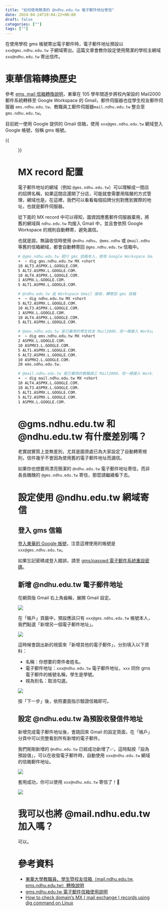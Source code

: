 ```yaml
---
title: "如何使用簡潔的 @ndhu.edu.tw 電子郵件地址寄信"
date: 2024-04-24T19:04:22+08:00
draft: false
categories: [""]
tags: [""]
---
```


在使用學校 gms 帳號寄出電子郵件時，電子郵件地址預設以 `xxx@gms.ndhu.edu.tw` 子網域寄出。這篇文章會教你設定使用簡潔的學校主網域 `xxx@ndhu.edu.tw` 寄出信件。

<!--more-->

# 東華信箱轉換歷史

參考 [ems, mail 信箱轉換說明](https://gms.ndhu.edu.tw/transfer.html)，東華在 105 學年間逐步將校內架設的 Mail2000 郵件系統轉移至 Google Workspace 的 Gmail，郵件伺服器也從學生校友郵件伺服器 `ems.ndhu.edu.tw`、教職員工郵件伺服器`mail.ndhu.edu.tw` 整合至 `gms.ndhu.edu.tw`。

目前統一使用 Google 提供的 Gmail 信箱，使用 `xxx@gms.ndhu.edu.tw` 網域登入 Google 帳號，俗稱 gms 帳號。

{{<figure src="../images/email-send-from-ndhu-edu-tw/google-login-at-gms-ndhu-edu-tw.jpeg" title="登入 gms 帳號即可使用東華的信箱">}}

# MX record 配置

電子郵件地址的網域（例如 `@gms.ndhu.edu.tw`）可以理解成一間店的招牌名稱，如果這間店還開了分店，可能就會需要用階層的方式管理，網域也是。在這裡，我們可以看看每個招牌分別對應到實際的地址，也就是郵件伺服器。

從下面的 MX record 中可以得知，圖資因應舊郵件伺服器棄用，將舊的網域與 `ndhu.edu.tw` 均接入 Gmail 中，並且會依照 Google Workspace 的規則自動轉寄，避免漏信。

也就是說，無論收信時使用 `@ndhu.ndhu`、`@ems.ndhu` 或 `@mail.ndhu` 等舊的信箱網域，都會自動轉寄回 `@gms.ndhu.edu.tw` 信箱中。

```bash
# @gms.ndhu.edu.tw 現行 gms 信箱本人，使用 Google Workspace Gmail 服務
➜  ~ dig gms.ndhu.edu.tw MX +short
10 ALT3.ASPMX.L.GOOGLE.COM.
5 ALT2.ASPMX.L.GOOGLE.COM.
10 ALT4.ASPMX.L.GOOGLE.COM.
1 ASPMX.L.GOOGLE.COM.
5 ALT1.ASPMX.L.GOOGLE.COM.

# @ndhu.edu.tw 由 Workspace Gmail 接收，轉寄回 gms 信箱
➜  ~ dig ndhu.edu.tw MX +short
5 ALT2.ASPMX.L.GOOGLE.COM.
10 ALT3.ASPMX.L.GOOGLE.COM.
1 ASPMX.L.GOOGLE.COM.
10 ALT4.ASPMX.L.GOOGLE.COM.
5 ALT1.ASPMX.L.GOOGLE.COM.

# @ems.ndhu.edu.tw 是已棄用的學生校友 Mail2000，但一樣接入 Workspace Gmail 接收，轉寄回 gms 信箱
➜  ~ dig ems.ndhu.edu.tw MX +short
2 ASPMX.L.GOOGLE.COM.
10 ASPMX3.L.GOOGLE.COM.
5 ALT1.ASPMX.L.GOOGLE.COM.
5 ALT2.ASPMX.L.GOOGLE.COM.
10 ASPMX2.L.GOOGLE.COM.
20 ems.ndhu.edu.tw.

# @mail.ndhu.edu.tw 是已棄用的教職員工 Mail2000，但一樣接入 Workspace Gmail 接收，轉寄回 gms 信箱
➜  ~ dig mail.ndhu.edu.tw MX +short
10 ALT4.ASPMX.L.GOOGLE.COM.
10 ALT3.ASPMX.L.GOOGLE.COM.
5 ALT1.ASPMX.L.GOOGLE.COM.
5 ALT2.ASPMX.L.GOOGLE.COM.
1 ASPMX.L.GOOGLE.COM.
```

# @gms.ndhu.edu.tw 和 @ndhu.edu.tw 有什麼差別嗎？

老實說實質上並無差別，尤其是圖資處已為大家設定了自動轉寄規則，信件幾乎不會因為使用舊的電子郵件地址而漏信。

如果你也想要用漂亮簡潔的 `@ndhu.edu.tw` 電子郵件地址寄信，而非長長醜醜的 `@gms.ndhu.edu.tw` 寄信，那麼請繼續看下去。

# 設定使用 @ndhu.edu.tw 網域寄信

## 登入 gms 信箱

[登入東華的 Google 帳號](https://accounts.google.com/v3/signin/identifier?service=mail&flowName=GlifWebSignIn&flowEntry=ServiceLogin&hd=gms.ndhu.edu.tw&theme=mn)，注意這裡使用的帳號是 `xxx@gms.ndhu.edu.tw`。

如果忘記密碼或登入錯誤，請至 [gms/passwd 電子郵件系統重設密碼](https://gms.ndhu.edu.tw/passwd/)。

## 新增 @ndhu.edu.tw 電子郵件地址

在網頁版 Gmail 右上角齒輪，展開 Gmail 設定。

![](../images/email-send-from-ndhu-edu-tw/gmail-go-setting.jpeg)

在「帳戶」頁籤中，預設應該只有 `xxx@gms.ndhu.edu.tw` 帳號本人，我們點選「新增另一個電子郵件地址」。

![](../images/email-send-from-ndhu-edu-tw/gmail-setting-account.jpeg)

這時候會跳出新的視窗來「新增其他的電子郵件」，分別填入以下資料：

- 名稱：你想要的寄件者姓名。
- 電子郵件地址：`xxx@ndhu.edu.tw` 電子郵件地址，`xxx` 同你 gms 電子郵件的帳號名稱，學生是學號。
- 視為別名：取消勾選。

![](../images/email-send-from-ndhu-edu-tw/gmail-add-email-address.jpeg)

按「下一步」後，依照畫面指示驗證信箱即可。

## 設定 @ndhu.edu.tw 為預設收發信件地址

新增完成電子郵件地址後，會跳回來 Gmail 的設定頁面，在「帳戶」分頁中可以完整看到所有新增的電子郵件。

我們剛剛新增的 `@ndhu.edu.tw` 已經成功新增了✅。這時點按「設為預設值」，可以在收發電子郵件時，自動使用 `xxx@ndhu.edu.tw` 網域的信箱郵件地址。

![](../images/email-send-from-ndhu-edu-tw/gmail-set-ndhuedutw-as-default-address.jpeg)

套用成功，你可以使用 `xxx@ndhu.edu.tw` 寄信了！🎉

![](../images/email-send-from-ndhu-edu-tw/gmail-compose-use-ndhuedutw-address.jpeg)

# 我可以也將 @mail.ndhu.edu.tw 加入嗎？

可以。

# 參考資料

- [東華大學教職員、學生暨校友信箱（mail.ndhu.edu.tw, ems.ndhu.edu.tw）轉換說明](https://gms.ndhu.edu.tw/transfer.html)
- [gms.ndhu.edu.tw 電子郵件信箱使用說明](https://gms.ndhu.edu.tw/)
- [How to check domain’s MX ( mail exchange ) records using dig command on Linux](https://linuxconfig.org/how-to-check-domain-s-mx-mail-exchange-records-using-dig-command-on-linux)